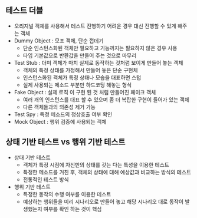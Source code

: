## 테스트 더블
- 오리지널 객체를 사용해서 테스트 진행하기 어려운 경우 대신 진행할 수 있게 해주는 객체
- Dummy Object : 모조 객체, 단순 껍데기
    - 단순 인스턴스화된 객체만 필요하고 기능까지는 필요하지 않은 경우 사용
    - 타입 기본값으로 반환값을 만들어 주는 것으로 마무리
- Test Stub : 더미 객체가 마치 실제로 동작하는 것처럼 보이게 만들어 놓는 객체
    - 객체의 특정 상태를 가정해서 만들어 놓은 단순 구현체
    - 인스턴스화된 객체가 특정 상태나 모습을 대표하면 스텁
    - 실제 사용되는 메소드 부분만 하드코딩 해놓는 형식
- Fake Object : 실제 로직 이 구현 된 것 처럼 만들어진 페이크 객체
    - 여러 개의 인스턴스를 대표 할 수 있으며 좀 더 복잡한 구현이 들어가 있는 객체
    - 다른 객체들과의 의존성 제거 가능
- Test Spy : 특정 메소드의 정상호출 여부 확인
- Mock Object : 행위 검증에 사용되는 객체

## 상태 기반 테스트 vs 행위 기반 테스트
- 상태 기반 테스트
    - 객체가 특정 시점에 자신만의 상태를 갖는 다는 특성을 이용한 테스트
    - 특정한 메소드를 거친 후, 객체의 상태에 대해 예상값과 비교하는 방식의 테스트
    - 전통적인 테스트 방식
- 행위 기반 테스트
    - 특정한 동작의 수행 여부를 이용한 테스트
    - 예상하는 행위들을 미리 시나리오로 만들어 놓고 해당 시나리오 대로 동작이 발생했는지 여부를 확인 하는 것이 핵심
